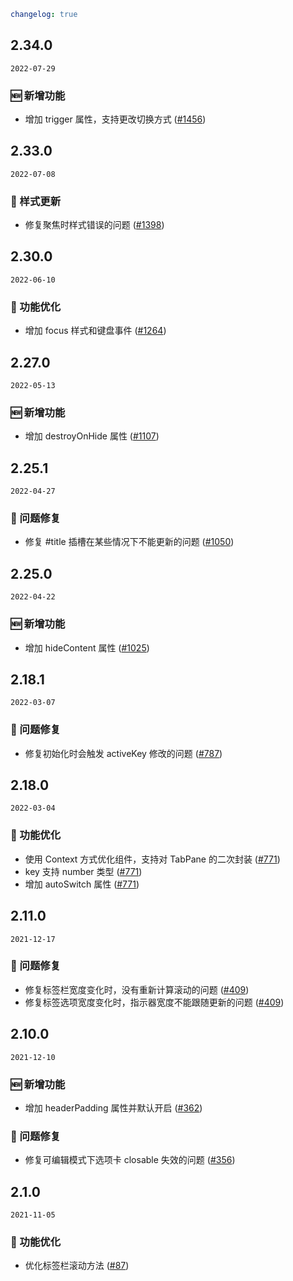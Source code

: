 ```yaml
changelog: true
```

## 2.34.0

`2022-07-29`

### 🆕 新增功能

- 增加 trigger 属性，支持更改切换方式 ([#1456](https://github.com/arco-design/arco-design-vue/pull/1456))


## 2.33.0

`2022-07-08`

### 💅 样式更新

- 修复聚焦时样式错误的问题 ([#1398](https://github.com/arco-design/arco-design-vue/pull/1398))


## 2.30.0

`2022-06-10`

### 💎 功能优化

- 增加 focus 样式和键盘事件 ([#1264](https://github.com/arco-design/arco-design-vue/pull/1264))


## 2.27.0

`2022-05-13`

### 🆕 新增功能

- 增加 destroyOnHide 属性 ([#1107](https://github.com/arco-design/arco-design-vue/pull/1107))


## 2.25.1

`2022-04-27`

### 🐛 问题修复

- 修复 #title 插槽在某些情况下不能更新的问题 ([#1050](https://github.com/arco-design/arco-design-vue/pull/1050))


## 2.25.0

`2022-04-22`

### 🆕 新增功能

- 增加 hideContent 属性 ([#1025](https://github.com/arco-design/arco-design-vue/pull/1025))


## 2.18.1

`2022-03-07`

### 🐛 问题修复

- 修复初始化时会触发 activeKey 修改的问题 ([#787](https://github.com/arco-design/arco-design-vue/pull/787))


## 2.18.0

`2022-03-04`

### 💎 功能优化

- 使用 Context 方式优化组件，支持对 TabPane 的二次封装 ([#771](https://github.com/arco-design/arco-design-vue/pull/771))
- key 支持 number 类型 ([#771](https://github.com/arco-design/arco-design-vue/pull/771))
- 增加 autoSwitch 属性 ([#771](https://github.com/arco-design/arco-design-vue/pull/771))


## 2.11.0

`2021-12-17`

### 🐛 问题修复

- 修复标签栏宽度变化时，没有重新计算滚动的问题 ([#409](https://github.com/arco-design/arco-design-vue/pull/409))
- 修复标签选项宽度变化时，指示器宽度不能跟随更新的问题 ([#409](https://github.com/arco-design/arco-design-vue/pull/409))


## 2.10.0

`2021-12-10`

### 🆕 新增功能

- 增加 headerPadding 属性并默认开启 ([#362](https://github.com/arco-design/arco-design-vue/pull/362))

### 🐛 问题修复

- 修复可编辑模式下选项卡 closable 失效的问题 ([#356](https://github.com/arco-design/arco-design-vue/pull/356))


## 2.1.0

`2021-11-05`

### 💎 功能优化

- 优化标签栏滚动方法 ([#87](https://github.com/arco-design/arco-design-vue/pull/87))

